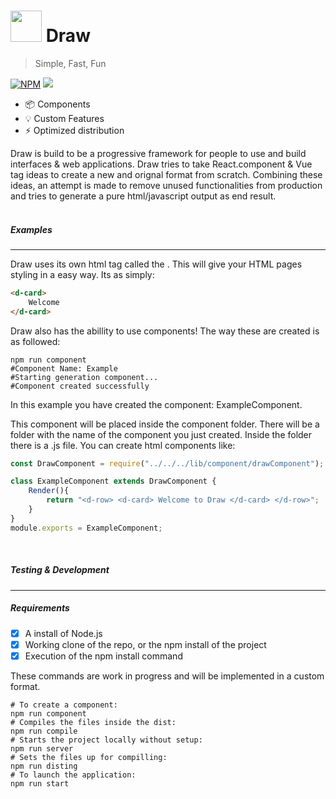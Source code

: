 # <img src="https://i.imgur.com/tkUPrMZ.png" width="50"> Draw

> Simple, Fast, Fun
  
<a href="https://www.npmjs.com/package/drawjsframework"><img src="https://img.shields.io/npm/v/drawjsframework.svg?color=%2345cdff&sanitize=true" alt="NPM"></a>
<a href="https://github.com/draw-js/draw/releases/tag/base"><img src="https://img.shields.io/github/package-json/v/draw-js/draw?color=%2345cdff&style=flat-square"></a>
- 📦  Components
- 💡   Custom Features
- ⚡️  Optimized distribution
  
Draw is build to be a progressive framework for people to use and build interfaces & web applications. Draw tries to take React.component & Vue tag ideas to create a new and orignal format from scratch. Combining these ideas, an attempt is made to remove unused functionalities from production and tries to generate a pure html/javascript output as end result.
<br><br>

##### Examples
<hr>

Draw uses its own html tag called the <d-tag>. This will give your HTML pages styling in a easy way. Its as simply:
 
 ```html
<d-card>
     Welcome
</d-card>
 ```
Draw also has the abillity to use components! The way these are created is as followed:

```shell
npm run component
#Component Name: Example
#Starting generation component...
#Component created successfully
```
In this example you have created the component: ExampleComponent.

This component will be placed inside the component folder. There will be a folder with the name of the component you just created. Inside the folder there is a .js file. You can create html components like:

```Javascript
const DrawComponent = require("../../../lib/component/drawComponent");

class ExampleComponent extends DrawComponent {
    Render(){
        return "<d-row> <d-card> Welcome to Draw </d-card> </d-row>";
    }
}
module.exports = ExampleComponent;
```
<br>
  
##### Testing & Development
<hr>
  
##### Requirements
- [x] A install of Node.js
- [x] Working clone of the repo, or the npm install of the project
- [x] Execution of the npm install command

These commands are work in progress and will be implemented in a custom format.

```shell
# To create a component:
npm run component
# Compiles the files inside the dist:
npm run compile
# Starts the project locally without setup:
npm run server
# Sets the files up for compilling:
npm run disting
# To launch the application:
npm run start
```

